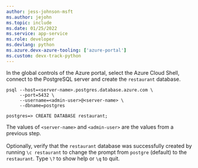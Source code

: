 ```yaml
---
author: jess-johnson-msft
ms.author: jejohn
ms.topic: include
ms.date: 01/25/2022
ms.service: app-service
ms.role: developer
ms.devlang: python
ms.azure.devx-azure-tooling: ['azure-portal']
ms.custom: devx-track-python
---
```


In the global controls of the Azure portal, select the Azure Cloud Shell, connect to the PostgreSQL server and create the `restaurant` database.

```Console
psql --host=<server-name>.postgres.database.azure.com \
     --port=5432 \
     --username=<admin-user>@<server-name> \
     --dbname=postgres

postgres=> CREATE DATABASE restaurant;
```

The values of `<server-name>` and `<admin-user>` are the values from a previous step.
<br><br>
Optionally, verify that the `restaurant` database was successfully created by running `\c restaurant` to change the prompt from `postgre` (default) to the `restaurant`. Type `\?` to show help or `\q` to quit.